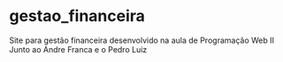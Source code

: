 # gestao_financeira
Site para gestão financeira desenvolvido na aula de Programação Web II<br>
Junto ao Andre Franca e o Pedro Luiz
